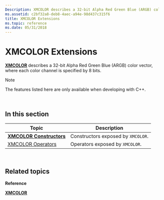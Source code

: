 ```yaml
---
Description: XMCOLOR describes a 32-bit Alpha Red Green Blue (ARGB) color vector, where each color channel is specified by 8 bits.
ms.assetid: c2bf32a8-deb8-4aec-a94e-98d437c315f6
title: XMCOLOR Extensions
ms.topic: reference
ms.date: 05/31/2018
---
```


# XMCOLOR Extensions

[**XMCOLOR**](/windows/desktop/api/DirectXPackedVector/ns-directxpackedvector-xmcolor) describes a 32-bit Alpha Red Green Blue (ARGB) color vector, where each color channel is specified by 8 bits.

> [!Note]  
> The features listed here are only available when developing with C++.

 

## In this section



| Topic                                                     | Description                                   |
|-----------------------------------------------------------|-----------------------------------------------|
| [**XMCOLOR Constructors**](xmcolor-ctor.md)<br/>   | Constructors exposed by `XMCOLOR`.<br/> |
| [XMCOLOR Operators](ovw-xmcolor-operators.md)<br/> | Operators exposed by `XMCOLOR`.<br/>    |



 

## Related topics

<dl> <dt>

**Reference**
</dt> <dt>

[**XMCOLOR**](/windows/desktop/api/DirectXPackedVector/ns-directxpackedvector-xmcolor)
</dt> </dl>

 

 




